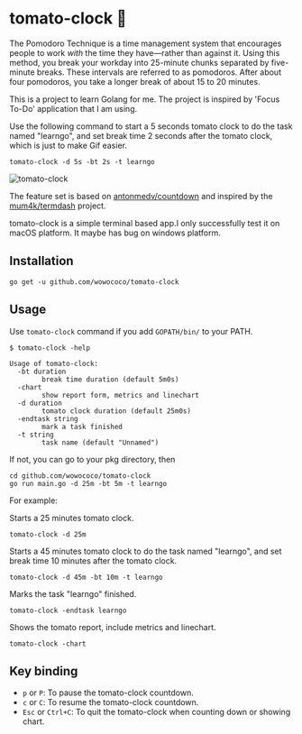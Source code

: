 # tomato-clock 🍅
The Pomodoro Technique is a time management system that encourages people to work *with* the time they have—rather than against it. Using this method, you break your workday into 25-minute chunks separated by five-minute breaks. These intervals are referred to as pomodoros. After about four pomodoros, you take a longer break of about 15 to 20 minutes.

This is a project to learn Golang for me. The project is inspired by 'Focus To-Do' application that I am using.

Use the following command to start a 5 seconds tomato clock to do the task named "learngo", and set break time 2 seconds after the tomato clock, which is just to make Gif easier. 

```
tomato-clock -d 5s -bt 2s -t learngo
```

![tomato-clock](./images/tomato-clock.gif)

The feature set is based on [antonmedv/countdown](https://github.com/antonmedv/countdown) and inspired by the [mum4k/termdash](https://github.com/mum4k/termdash) project.

tomato-clock is a simple terminal based app.I only successfully test it on macOS platform. It maybe has bug on windows platform.


## Installation

```
go get -u github.com/wowococo/tomato-clock
```

## Usage

Use `tomato-clock` command if  you add  `GOPATH/bin/` to your PATH. 

```
$ tomato-clock -help

Usage of tomato-clock:
  -bt duration
    	break time duration (default 5m0s)
  -chart
    	show report form, metrics and linechart
  -d duration
    	tomato clock duration (default 25m0s)
  -endtask string
    	mark a task finished
  -t string
    	task name (default "Unnamed")
````
If not, you can go to your pkg directory, then

```
cd github.com/wowococo/tomato-clock
go run main.go -d 25m -bt 5m -t learngo
```



For example: 	

Starts a 25 minutes tomato clock.

```
tomato-clock -d 25m
```

Starts a 45 minutes tomato clock to do the task named "learngo", and set break time 10 minutes after the tomato clock.

```
tomato-clock -d 45m -bt 10m -t learngo
```

Marks the task "learngo" finished.

```
tomato-clock -endtask learngo
```

Shows the tomato report, include metrics and linechart.

	tomato-clock -chart

## Key binding

+ `p` or `P`: To pause the tomato-clock countdown.
+ `c` or `C`: To resume the tomato-clock countdown.
+ `Esc` or `Ctrl+C`: To quit the tomato-clock when counting down or showing chart.

